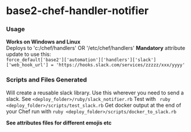 # base2-chef-handler-notifier

### Usage  
**Works on Windows and Linux**  
Deploys to 'c:/chef/handlers' OR '/etc/chef/handlers'
**Mandatory** attribute update to use this:  
```force_default['base2']['automation']['handlers']['slack']['web_hook_url'] = 'https://hooks.slack.com/services/zzzzz/xxx/yyyy'```

### Scripts and Files Generated
Will create a reusable slack library.  Use this wherever you need to send a slack.  See `<deploy_folder>/ruby/slack_notifier.rb`
Test with ` ruby <deploy_folder>/scripts/test_slack.rb` 
Get docker output at the end of your Chef run with `ruby <deploy_folder>/scripts/docker_to_slack.rb`

**See attributes files for different emojis etc**
